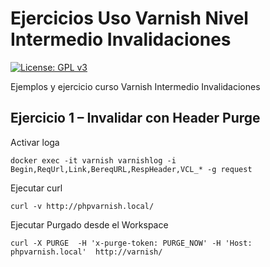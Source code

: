# Ejercicios Uso Varnish Nivel Intermedio Invalidaciones

[![License: GPL v3](https://img.shields.io/badge/License-GPLv3-blue.svg)](https://www.gnu.org/licenses/gpl-3.0)

Ejemplos y ejercicio curso Varnish Intermedio Invalidaciones

## Ejercicio 1 – Invalidar con Header Purge
Activar loga
```
docker exec -it varnish varnishlog -i Begin,ReqUrl,Link,BereqURL,RespHeader,VCL_* -g request
```
Ejecutar curl
```
curl -v http://phpvarnish.local/
```
Ejecutar Purgado desde el Workspace
```
curl -X PURGE  -H 'x-purge-token: PURGE_NOW' -H 'Host: phpvarnish.local'  http://varnish/
```



